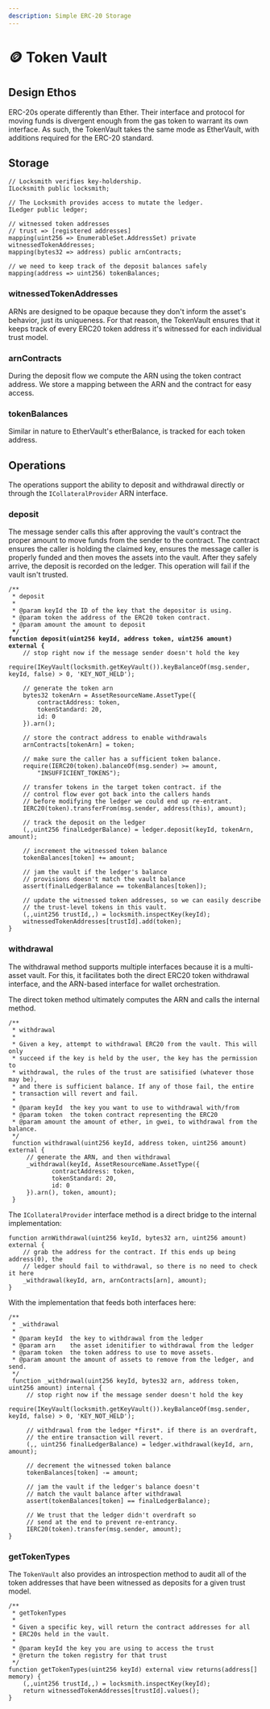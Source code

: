 ```yaml
---
description: Simple ERC-20 Storage
---
```


# 🪙 Token Vault

## Design Ethos

ERC-20s operate differently than Ether. Their interface and protocol for moving funds is divergent enough from the gas token to warrant its own interface. As such, the TokenVault takes the same mode as EtherVault, with additions required for the ERC-20 standard.

## Storage

```solidity
// Locksmith verifies key-holdership.
ILocksmith public locksmith;

// The Locksmith provides access to mutate the ledger.
ILedger public ledger;

// witnessed token addresses
// trust => [registered addresses]
mapping(uint256 => EnumerableSet.AddressSet) private witnessedTokenAddresses;
mapping(bytes32 => address) public arnContracts;

// we need to keep track of the deposit balances safely
mapping(address => uint256) tokenBalances;
```

### witnessedTokenAddresses

ARNs are designed to be opaque because they don't inform the asset's behavior, just its uniqueness. For that reason, the TokenVault ensures that it keeps track of every ERC20 token address it's witnessed for each individual trust model.

### arnContracts

During the deposit flow we compute the ARN using the token contract address. We store a mapping between the ARN and the contract for easy access.

### tokenBalances

Similar in nature to EtherVault's etherBalance, is tracked for each token address.

## Operations

The operations support the ability to deposit and withdrawal directly or through the `ICollateralProvider` ARN interface.

### deposit

The message sender calls this after approving the vault's contract the proper amount to move funds from the sender to the contract. The contract ensures the caller is holding the claimed key, ensures the message caller is properly funded and then moves the assets into the vault. After they safely arrive, the deposit is recorded on the ledger. This operation will fail if the vault isn't trusted.

<pre class="language-solidity"><code class="lang-solidity">/**
 * deposit
 *
 * @param keyId the ID of the key that the depositor is using.
 * @param token the address of the ERC20 token contract.
 * @param amount the amount to deposit
<strong> */
</strong><strong>function deposit(uint256 keyId, address token, uint256 amount) external {
</strong>    // stop right now if the message sender doesn't hold the key
    require(IKeyVault(locksmith.getKeyVault()).keyBalanceOf(msg.sender, keyId, false) > 0, 'KEY_NOT_HELD');

    // generate the token arn
    bytes32 tokenArn = AssetResourceName.AssetType({
        contractAddress: token,
        tokenStandard: 20,
        id: 0
    }).arn();

    // store the contract address to enable withdrawals
    arnContracts[tokenArn] = token;

    // make sure the caller has a sufficient token balance.
    require(IERC20(token).balanceOf(msg.sender) >= amount,
        "INSUFFICIENT_TOKENS");

    // transfer tokens in the target token contract. if the
    // control flow ever got back into the callers hands
    // before modifying the ledger we could end up re-entrant.
    IERC20(token).transferFrom(msg.sender, address(this), amount);

    // track the deposit on the ledger
    (,,uint256 finalLedgerBalance) = ledger.deposit(keyId, tokenArn, amount);

    // increment the witnessed token balance
    tokenBalances[token] += amount;

    // jam the vault if the ledger's balance
    // provisions doesn't match the vault balance
    assert(finalLedgerBalance == tokenBalances[token]);
        
    // update the witnessed token addresses, so we can easily describe
    // the trust-level tokens in this vault.
    (,,uint256 trustId,,) = locksmith.inspectKey(keyId);
    witnessedTokenAddresses[trustId].add(token);
}
</code></pre>

### withdrawal

The withdrawal method supports multiple interfaces because it is a multi-asset vault. For this, it facilitates both the direct ERC20 token withdrawal interface, and the ARN-based interface for wallet orchestration.

The direct token method ultimately computes the ARN and calls the internal method.

```solidity
/**
 * withdrawal
 *
 * Given a key, attempt to withdrawal ERC20 from the vault. This will only
 * succeed if the key is held by the user, the key has the permission to
 * withdrawal, the rules of the trust are satisified (whatever those may be),
 * and there is sufficient balance. If any of those fail, the entire
 * transaction will revert and fail.
 *
 * @param keyId  the key you want to use to withdrawal with/from
 * @param token  the token contract representing the ERC20
 * @param amount the amount of ether, in gwei, to withdrawal from the balance.
 */
 function withdrawal(uint256 keyId, address token, uint256 amount) external {
     // generate the ARN, and then withdrawal
     _withdrawal(keyId, AssetResourceName.AssetType({
            contractAddress: token,
            tokenStandard: 20,
            id: 0
     }).arn(), token, amount);
 }
```

The `ICollateralProvider` interface method is a direct bridge to the internal implementation:

```solidity
function arnWithdrawal(uint256 keyId, bytes32 arn, uint256 amount) external {
    // grab the address for the contract. If this ends up being address(0), the
    // ledger should fail to withdrawal, so there is no need to check it here
    _withdrawal(keyId, arn, arnContracts[arn], amount);
}
```

&#x20;With the implementation that feeds both interfaces here:

```solidity
/**
 * _withdrawal
 *
 * @param keyId  the key to withdrawal from the ledger
 * @param arn    the asset idenitifier to withdrawal from the ledger
 * @param token  the token address to use to move assets.
 * @param amount the amount of assets to remove from the ledger, and send.
 */
 function _withdrawal(uint256 keyId, bytes32 arn, address token, uint256 amount) internal {
     // stop right now if the message sender doesn't hold the key
     require(IKeyVault(locksmith.getKeyVault()).keyBalanceOf(msg.sender, keyId, false) > 0, 'KEY_NOT_HELD');

     // withdrawal from the ledger *first*. if there is an overdraft,
     // the entire transaction will revert.
     (,, uint256 finalLedgerBalance) = ledger.withdrawal(keyId, arn, amount);

     // decrement the witnessed token balance
     tokenBalances[token] -= amount;

     // jam the vault if the ledger's balance doesn't
     // match the vault balance after withdrawal
     assert(tokenBalances[token] == finalLedgerBalance);

     // We trust that the ledger didn't overdraft so
     // send at the end to prevent re-entrancy.
     IERC20(token).transfer(msg.sender, amount);
}
```

### getTokenTypes

The `TokenVault` also provides an introspection method to audit all of the token addresses that have been witnessed as deposits for a given trust model.

```solidity
/**
 * getTokenTypes
 *
 * Given a specific key, will return the contract addresses for all
 * ERC20s held in the vault.
 *
 * @param keyId the key you are using to access the trust
 * @return the token registry for that trust
 */
function getTokenTypes(uint256 keyId) external view returns(address[] memory) {
    (,,uint256 trustId,,) = locksmith.inspectKey(keyId);
    return witnessedTokenAddresses[trustId].values();
}
```

